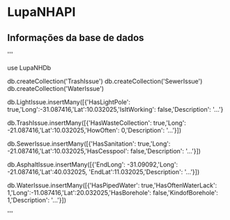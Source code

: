 # LupaNHAPI

## Informações da base de dados

'''
 
use LupaNHDb

db.createCollection('TrashIssue')
db.createCollection('SewerIssue')
db.createCollection('WaterIssue')

db.LightIssue.insertMany([{'HasLightPole': true,'Long':-31.087416,'Lat':10.032025,'IsItWorking': false,'Description': '...'}

db.TrashIssue.insertMany([{'HasWasteCollection': true,'Long': -21.087416,'Lat':10.032025,'HowOften': 0,'Description': '...'}])

db.SewerIssue.insertMany([{'HasSanitation': true,'Long': -21.087416,'Lat':10.032025,'HasCesspool': false,'Description': '...'}])

db.AsphaltIssue.insertMany([{'EndLong': -31.09092,'Long': -21.087416,'Lat':40.032025, 'EndLat':11.032025,'Description': '...'}])

db.WaterIssue.insertMany([{'HasPipedWater': true,'HasOftenWaterLack': 1,'Long':-11.087416,'Lat':20.032025,'HasBorehole': false,'KindofBorehole': 1,'Description': '...'}])


'''
